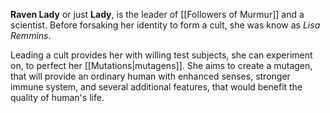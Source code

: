 **Raven Lady** or just **Lady**, is the leader of [[Followers of Murmur]] and a scientist. Before forsaking her identity to form a cult, she was know as *Lisa Remmins*.

Leading a cult provides her with willing test subjects, she can experiment on, to perfect her [[Mutations|mutagens]]. She aims to create a mutagen, that will provide an ordinary human with enhanced senses, stronger immune system, and several additional features, that would benefit the quality of human's life.